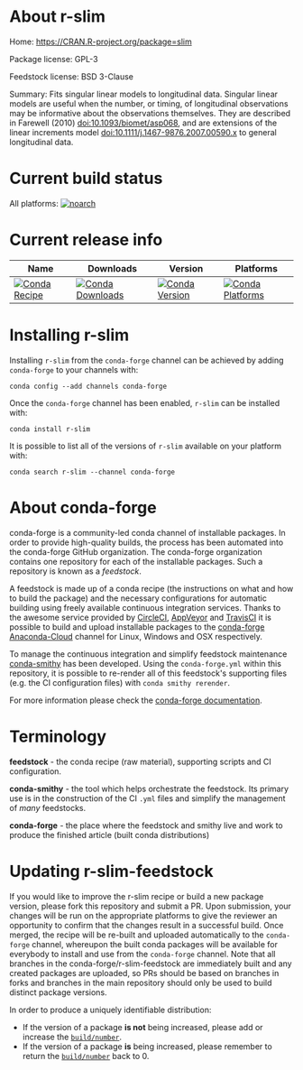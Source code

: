 About r-slim
============

Home: https://CRAN.R-project.org/package=slim

Package license: GPL-3

Feedstock license: BSD 3-Clause

Summary: Fits singular linear models to longitudinal data. Singular linear models are useful when the number, or timing, of longitudinal observations may be informative about the observations themselves. They are described in Farewell (2010) <doi:10.1093/biomet/asp068>, and are extensions of the linear increments model <doi:10.1111/j.1467-9876.2007.00590.x> to general longitudinal data.   



Current build status
====================

All platforms:
[![noarch](https://img.shields.io/circleci/project/github/conda-forge/r-slim-feedstock/master.svg?label=noarch)](https://circleci.com/gh/conda-forge/r-slim-feedstock)

Current release info
====================

| Name | Downloads | Version | Platforms |
| --- | --- | --- | --- |
| [![Conda Recipe](https://img.shields.io/badge/recipe-r--slim-green.svg)](https://anaconda.org/conda-forge/r-slim) | [![Conda Downloads](https://img.shields.io/conda/dn/conda-forge/r-slim.svg)](https://anaconda.org/conda-forge/r-slim) | [![Conda Version](https://img.shields.io/conda/vn/conda-forge/r-slim.svg)](https://anaconda.org/conda-forge/r-slim) | [![Conda Platforms](https://img.shields.io/conda/pn/conda-forge/r-slim.svg)](https://anaconda.org/conda-forge/r-slim) |

Installing r-slim
=================

Installing `r-slim` from the `conda-forge` channel can be achieved by adding `conda-forge` to your channels with:

```
conda config --add channels conda-forge
```

Once the `conda-forge` channel has been enabled, `r-slim` can be installed with:

```
conda install r-slim
```

It is possible to list all of the versions of `r-slim` available on your platform with:

```
conda search r-slim --channel conda-forge
```


About conda-forge
=================

conda-forge is a community-led conda channel of installable packages.
In order to provide high-quality builds, the process has been automated into the
conda-forge GitHub organization. The conda-forge organization contains one repository
for each of the installable packages. Such a repository is known as a *feedstock*.

A feedstock is made up of a conda recipe (the instructions on what and how to build
the package) and the necessary configurations for automatic building using freely
available continuous integration services. Thanks to the awesome service provided by
[CircleCI](https://circleci.com/), [AppVeyor](https://www.appveyor.com/)
and [TravisCI](https://travis-ci.org/) it is possible to build and upload installable
packages to the [conda-forge](https://anaconda.org/conda-forge)
[Anaconda-Cloud](https://anaconda.org/) channel for Linux, Windows and OSX respectively.

To manage the continuous integration and simplify feedstock maintenance
[conda-smithy](https://github.com/conda-forge/conda-smithy) has been developed.
Using the ``conda-forge.yml`` within this repository, it is possible to re-render all of
this feedstock's supporting files (e.g. the CI configuration files) with ``conda smithy rerender``.

For more information please check the [conda-forge documentation](https://conda-forge.org/docs/).

Terminology
===========

**feedstock** - the conda recipe (raw material), supporting scripts and CI configuration.

**conda-smithy** - the tool which helps orchestrate the feedstock.
                   Its primary use is in the construction of the CI ``.yml`` files
                   and simplify the management of *many* feedstocks.

**conda-forge** - the place where the feedstock and smithy live and work to
                  produce the finished article (built conda distributions)


Updating r-slim-feedstock
=========================

If you would like to improve the r-slim recipe or build a new
package version, please fork this repository and submit a PR. Upon submission,
your changes will be run on the appropriate platforms to give the reviewer an
opportunity to confirm that the changes result in a successful build. Once
merged, the recipe will be re-built and uploaded automatically to the
`conda-forge` channel, whereupon the built conda packages will be available for
everybody to install and use from the `conda-forge` channel.
Note that all branches in the conda-forge/r-slim-feedstock are
immediately built and any created packages are uploaded, so PRs should be based
on branches in forks and branches in the main repository should only be used to
build distinct package versions.

In order to produce a uniquely identifiable distribution:
 * If the version of a package **is not** being increased, please add or increase
   the [``build/number``](https://conda.io/docs/user-guide/tasks/build-packages/define-metadata.html#build-number-and-string).
 * If the version of a package **is** being increased, please remember to return
   the [``build/number``](https://conda.io/docs/user-guide/tasks/build-packages/define-metadata.html#build-number-and-string)
   back to 0.
